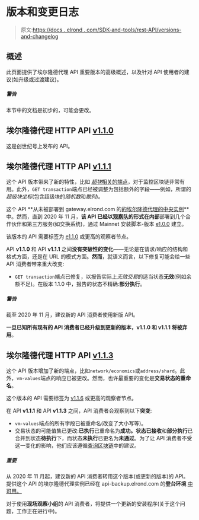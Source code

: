 # 版本和变更日志

> 原文:[https://docs . elrond . com/SDK-and-tools/rest-API/versions-and-changelog](https://docs.elrond.com/sdk-and-tools/rest-api/versions-and-changelog)

 ## **概述**

此页面提供了埃尔隆德代理 API 重要版本的高级概述，以及针对 API 使用者的建议(如升级或过渡建议)。

##### 警告

本节中的文档是初步的，可能会更改。

## **埃尔隆德代理 HTTP API [v1.1.0](https://github.com/ElrondNetwork/elrond-proxy-go/releases/tag/v1.1.0)**

这是创世纪号上发布的 API。

## **埃尔隆德代理 HTTP API [v1.1.1](https://github.com/ElrondNetwork/elrond-proxy-go/releases/tag/v1.1.1)**

这个 API 版本带来了新的特性，比如 [*超块*相关的端点](/sdk-and-tools/rest-api/blocks#get-hyperblock-by-nonce)，对于监控区块链非常有用。此外，`GET transaction`端点已经被调整为包括额外的字段——例如，所谓的*超级块坐标*(包含超级块的*随机数*和*散列*)。

这个 API **从未被部署到 gateway.elrond.com 的[的埃尔隆德代理的中央实例](https://gateway.elrond.com/)**中。然而，直到 2020 年 11 月，**该 API 已经以[观察队](/integrators/observing-squad)的形式在内部**部署到几个合作伙伴和第三方服务(如交换系统)，通过 Mainnet 安装脚本-版本 [e1.0.0](https://github.com/ElrondNetwork/elrond-go-scripts-mainnet/releases/tag/e1.0.0) 建立。

该版本的 API 需要标签为 [e1.1.0](https://github.com/ElrondNetwork/elrond-go/releases/tag/e1.1.0) 或更高的观察者节点。

API **v1.1.0** 和 API **v1.1.1** 之间**没有突破性的变化**——无论是在请求/响应的结构和格式方面，还是在 URL 的模式方面。**然而**，就语义而言，以下修复可能会给一些 API 消费者带来重大改变:

*   `GET transaction`端点已修复，以报告实际上*无效交易*的适当状态**无效**(例如余额不足)。在版本 1.1.0 中，报告的状态不精确:**部分执行**。

##### 警告

截至 2020 年 11 月，建议新的 API 消费者使用新版 API。

**一旦已知所有现有的 API 消费者已经升级到更新的版本，v1.1.0 和 v1.1.1 将被弃用**。

## **埃尔隆德代理 HTTP API [v1.1.3](https://github.com/ElrondNetwork/elrond-proxy-go/releases/tag/v1.1.3)**

这个 API 版本增加了新的端点，比如`network/economics`或`address/shard`。此外，`vm-values`端点的响应已被更改。然而，也许最重要的变化是**交易状态的重命名**。

这个版本的 API 需要标签为 [v1.1.6](https://github.com/ElrondNetwork/elrond-go/releases/tag/v1.1.6) 或更高的观察者节点。

在 API **v1.1.1** 和 API **v1.1.3** 之间，API 消费者会观察到以下**突变**:

*   `vm-values`端点的所有字段已被重命名(改变了大小写等)。
*   交易状态的可能值集已更改:**已执行**已重命名为**成功。**状态**已接收**和**部分执行**已合并到状态**待执行**下，而状态**未执行**已更名为**未通过**。为了让 API 消费者不受这一变化的影响，他们应该遵循[查询区块链](/integrators/querying-the-blockchain)中的建议。

##### 重要

从 2020 年 11 月起，建议新的 API 消费者转用这个版本(或更新的版本)的 API。提供这个 API 的埃尔隆德代理实例已经在 api-backup.elrond.com 的**登台环境** [中可用。](https://api-backup.elrond.com/)

对于使用**现场观察小组**的 API 消费者，将提供一个更新的安装程序(关于这个问题，工作正在进行中)。